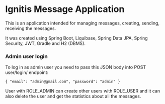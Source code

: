 # Ignitis Message Application
This is an application intended for managing messages, creating, sending, receiving the messages.

It was created using Spring Boot, Liquibase, Spring Data JPA, Spring Security, JWT, Gradle
and H2 (DBMS).

### Admin user login
To log in as admin user you need to pass this JSON body into
POST user/login/ endpoint: 

``
{
    "email": "admin@gmail.com",
    "password": "admin"
}
``

User with ROLE_ADMIN can create other users with ROLE_USER and it can also
delete the user and get the statistics about all the messages.
